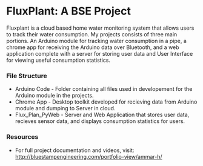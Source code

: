 # FluxPlant: A BSE Project #

Fluxplant is a cloud based home water monitoring system that allows users to track their water consumption. My projects consists of three main portions. An Arduino module for tracking water consumption in a pipe, a chrome app for receiving the Arduino data over Bluetooth, and a web application complete with a server for storing user data and User Interface for viewing useful consumption statistics.

### File Structure ###

* Arduino Code - Folder containing all files used in developement for the Arduino module in the projects.
* Chrome App - Desktop toolkit developed for recieving data from Arduino module and dumping to Server in cloud.
* Flux_Plan_PyWeb - Server and Web Application that stores user data, recieves sensor data, and displays consumption statistics for users. 

### Resources ###

* For full project documentation and videos, visit: http://bluestampengineering.com/portfolio-view/ammar-h/
